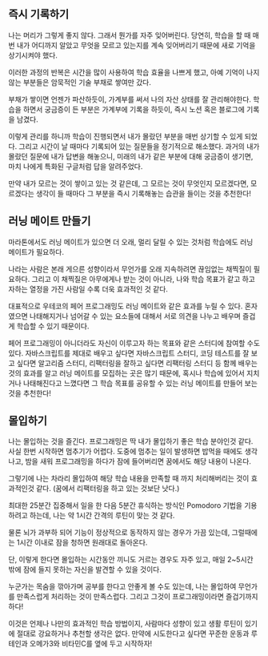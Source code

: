 ## 즉시 기록하기

나는 머리가 그렇게 좋지 않다. 그래서 뭔가를 자주 잊어버린다. 당연히, 학습을 할 때 매번 내가 어디까지 알았고 무엇을 모르고 있는지를 계속 잊어버리기 때문에 새로 기억을 상기시켜야 했다.

이러한 과정의 반복은 시간을 많이 사용하여 학습 효율을 나쁘게 했고, 아예 기억이 나지 않는 부분들은 암묵적인 기술 부채로 쌓여만 갔다.

부채가 쌓이면 언젠가 파산하듯이, 가계부를 써서 나의 자산 상태를 잘 관리해야한다. 학습을 하면서 궁금증이 든 부분은 가계부에 기록을 하듯이, 즉시 노션 혹은 블로그에 기록을 남겼다. 

이렇게 관리를 하니까 학습이 진행되면서 내가 몰랐던 부분을 매번 상기할 수 있게 되었다. 그리고 시간이 날 때마다 기록되어 있는 질문들을 정기적으로 해소했다. 과거의 내가 몰랐던 질문에 내가 답변을 해놓으니, 미래의 내가 같은 부분에 대해 궁금증이 생기면, 마치 나에게 특화된 구글처럼 답을 알려주었다.

만약 내가 모르는 것이 쌓이고 있는 것 같은데, 그 모르는 것이 무엇인지 모르겠다면, 모르겠다는 생각이 들 때마다 그 부분을 즉시 기록해놓는 습관을 들이는 것을 추천한다!

## 러닝 메이트 만들기

마라톤에서도 러닝 메이트가 있으면 더 오래, 멀리 달릴 수 있는 것처럼 학습에도 러닝 메이트가 필요하다.

나라는 사람은 본래 게으른 성향이라서 무언가를 오래 지속하려면 끊임없는 채찍질이 필요하다. 그리고 이 채찍질은 아무에게나 받는 것이 아니라, 나와 학습 목표가 같고 하고자하는 열정을 가진 사람일 수록 더욱 효과적인 것 같다.

대표적으로 우테코의 페어 프로그래밍도 러닝 메이트와 같은 효과를 누릴 수 있다. 혼자였으면 나태해지거나 넘어갈 수 있는 요소들에 대해서 서로 의견을 나누고 배우며 즐겁게 학습할 수 있기 때문이다. 

페어 프로그래밍이 아니더라도 자신이 이루고자 하는 목표와 같은 스터디에 참여할 수도 있다. 자바스크립트를 제대로 배우고 싶다면 자바스크립트 스터디, 코딩 테스트를 잘 보고 싶다면 알고리즘 스터디, 리팩터링을 잘하고 싶다면 리팩터링 스터디 등 함께 배우는 것의 효과를 알고 러닝 메이트를 모집하는 곳은 많기 때문에, 혹시나 학습에 있어서 지치거나 나태해진다고 느꼈다면 그 학습 목표를 공유할 수 있는 러닝 메이트를 만들어 보는 것을 추천한다!

## 몰입하기

나는 몰입하는 것을 즐긴다. 프로그래밍은 딱 내가 몰입하기 좋은 학습 분야인것 같다. 사실 한번 시작하면 멈추기가 어렵다. 도중에 멈추는 일이 발생하면 밥먹을 때에도 생각나고, 밤을 새워 프로그래밍을 하다가 잠에 들어버리면 꿈에서도 해당 내용이 나온다. 

그렇기에 나는 차라리 몰입하여 해당 학습 내용을 만족할 때 까지 처리해버리는 것이 효과적인것 같다. (꿈에서 리팩터링을 하고 있는 것보단 낫다.)

최대한 25분간 집중해서 일을 한 다음 5분간 휴식하는 방식인 Pomodoro 기법을 기용하려고 하는데, 나는 약 1시간 간격의 루틴이 맞는 것 같다. 

물론 뇌가 과부하 되어 기능이 정상적으로 동작하지 않는 경우가 가끔 있는데, 그럴때에는 1시간 이내로 잠을 청하면 원래대로 돌아온다.

단, 이렇게 한다면 몰입하는 시간동안 끼니도 거르는 경우도 자주 있고, 매일 2~5시간 밖에 잠에 들지 못하는 자신을 발견할 수 있을 것이다.

누군가는 목숨을 깎아가며 공부를 한다고 안좋게 볼 수도 있는데, 나는 몰입하여 무언가를 만족스럽게 처리하는 것이 만족스럽다. 그리고 그것이 프로그래밍이라면 즐겁기까지하다!

이것은 언제나 나만의 효과적인 학습 방법이지, 사람마다 성향이 있고 생활 루틴이 있기에 절대로 강요하거나 추천할 생각은 없다. 만약에 시도한다고 싶다면 꾸준한 운동과 루테인과 오메가3와 비타민C를 옆에 두고 시작하자!
